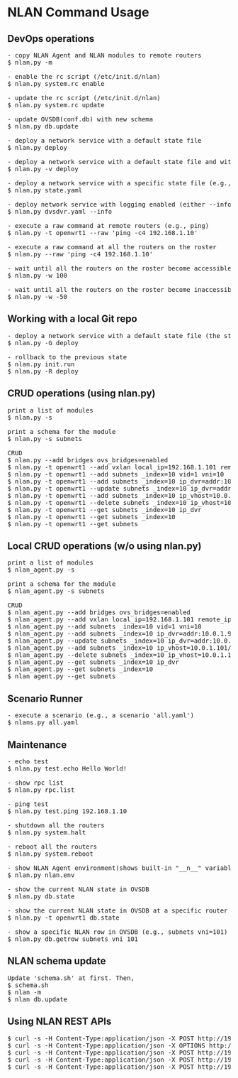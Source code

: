 NLAN Command Usage
==================

DevOps operations
-----------------
<pre>
- copy NLAN Agent and NLAN modules to remote routers
$ nlan.py -m

- enable the rc script (/etc/init.d/nlan)
$ nlan.py system.rc enable

- update the rc script (/etc/init.d/nlan)
$ nlan.py system.rc update 

- update OVSDB(conf.db) with new schema
$ nlan.py db.update

- deploy a network service with a default state file
$ nlan.py deploy 

- deploy a network service with a default state file and with verbose output
$ nlan.py -v deploy

- deploy a network service with a specific state file (e.g., 'state.yaml')
$ nlan.py state.yaml 

- deploy network service with logging enabled (either --info or --debug)
$ nlan.py dvsdvr.yaml --info

- execute a raw command at remote routers (e.g., ping)
$ nlan.py -t openwrt1 --raw 'ping -c4 192.168.1.10'

- execute a raw command at all the routers on the roster
$ nlan.py --raw 'ping -c4 192.168.1.10'

- wait until all the routers on the roster become accessible (-w <timeout>)
$ nlan.py -w 100

- wait until all the routers on the roster become inaccessible (-w -<timeout>)
$ nlan.py -w -50 
</pre>

Working with a local Git repo
------------------------------
<pre>
- deploy a network service with a default state file (the state file is commited to the local git repo after the deployment)
$ nlan.py -G deploy 

- rollback to the previous state
$ nlan.py init.run
$ nlan.py -R deploy
</pre>

CRUD operations (using nlan.py)
-----------------------------------------
<pre>
print a list of modules
$ nlan.py -s

print a schema for the module
$ nlan.py -s subnets

CRUD
$ nlan.py --add bridges ovs_bridges=enabled
$ nlan.py -t openwrt1 --add vxlan local_ip=192.168.1.101 remote_ips=192.168.1.102,192.168.1.103
$ nlan.py -t openwrt1 --add subnets _index=10 vid=1 vni=10
$ nlan.py -t openwrt1 --add subnets _index=10 ip_dvr=addr:10.0.1.9/24,mode:dvr
$ nlan.py -t openwrt1 --update subnets _index=10 ip_dvr=addr:10.0.1.1/24,mode:dvr
$ nlan.py -t openwrt1 --add subnets _index=10 ip_vhost=10.0.1.101/24
$ nlan.py -t openwrt1 --delete subnets _index=10 ip_vhost=10.0.1.101/24
$ nlan.py -t openwrt1 --get subnets _index=10 ip_dvr 
$ nlan.py -t openwrt1 --get subnets _index=10
$ nlan.py -t openwrt1 --get subnets
</pre>

Local CRUD operations (w/o using nlan.py)
-----------------------------------------
<pre>
print a list of modules
$ nlan_agent.py -s

print a schema for the module
$ nlan_agent.py -s subnets

CRUD
$ nlan_agent.py --add bridges ovs_bridges=enabled
$ nlan_agent.py --add vxlan local_ip=192.168.1.101 remote_ips=192.168.1.102,192.168.1.103
$ nlan_agent.py --add subnets _index=10 vid=1 vni=10
$ nlan_agent.py --add subnets _index=10 ip_dvr=addr:10.0.1.9/24,mode:dvr
$ nlan_agent.py --update subnets _index=10 ip_dvr=addr:10.0.1.1/24,mode:dvr
$ nlan_agent.py --add subnets _index=10 ip_vhost=10.0.1.101/24
$ nlan_agent.py --delete subnets _index=10 ip_vhost=10.0.1.101/24
$ nlan_agent.py --get subnets _index=10 ip_dvr 
$ nlan_agent.py --get subnets _index=10
$ nlan_agent.py --get subnets
</pre>


Scenario Runner
---------------
<pre>
- execute a scenario (e.g., a scenario 'all.yaml')
$ nlans.py all.yaml
</pre>

Maintenance
-----------
<pre>
- echo test
$ nlan.py test.echo Hello World!

- show rpc list
$ nlan.py rpc.list

- ping test 
$ nlan.py test.ping 192.168.1.10

- shutdown all the routers
$ nlan.py system.halt

- reboot all the routers
$ nlan.py system.reboot

- show NLAN Agent environment(shows built-in "__n__" variable)
$ nlan.py nlan.env

- show the current NLAN state in OVSDB
$ nlan.py db.state

- show the current NLAN state in OVSDB at a specific router
$ nlan.py -t openwrt1 db.state

- show a specific NLAN row in OVSDB (e.g., subnets vni=101)
$ nlan.py db.getrow subnets vni 101
</pre>


NLAN schema update
------------------
<pre>
Update 'schema.sh' at first. Then,
$ schema.sh
$ nlan -m
$ nlan db.update 
</pre>


Using NLAN REST APIs
--------------------
<pre>
$ curl -s -H Content-Type:application/json -X POST http://192.168.56.101:8080/_ALL/rpc/test/echo?params=Hello!
$ curl -s -H Content-Type:application/json -X OPTIONS http://192.168.56.101:8080?params=subnets
$ curl -s -H Content-Type:application/json -X POST http://192.168.56.101:8080/openwrt1/rpc/init/run
$ curl -s -H Content-Type:application/json -X POST http://192.168.56.101:8080/openwrt1/config/bridges?ovs_bridges=enabled
$ curl -s -H Content-Type:application/json -X POST http://192.168.56.101:8080/openwrt1/config/vxlan?local_ip=192.168.1.101&remote_ips=192.168.1.102,192.168.56.103
</pre>

